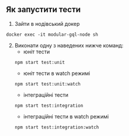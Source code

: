 ## Як запустити тести
1. Зайти в нодівський докер
```
docker exec -it modular-gql-node sh
```
2. Виконати одну з наведених нижче команд:
    - юніт тести
    ```
    npm start test:unit
    ```
    - юніт тести в watch режимі
    ```
    npm start test:unit:watch
    ```
    - інтеграційні тести
    ```
    npm start test:integration
    ```
    - інтеграційні тести в watch режимі
    ```
    npm start test:integration:watch
    ```
